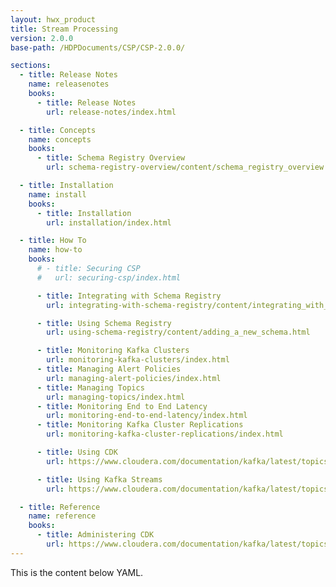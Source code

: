 ```yaml
---
layout: hwx_product
title: Stream Processing
version: 2.0.0
base-path: /HDPDocuments/CSP/CSP-2.0.0/

sections:
  - title: Release Notes
    name: releasenotes
    books:
      - title: Release Notes
        url: release-notes/index.html

  - title: Concepts
    name: concepts
    books:
      - title: Schema Registry Overview
        url: schema-registry-overview/content/schema_registry_overview.html

  - title: Installation
    name: install
    books:
      - title: Installation
        url: installation/index.html

  - title: How To
    name: how-to
    books:
      # - title: Securing CSP
      #   url: securing-csp/index.html

      - title: Integrating with Schema Registry
        url: integrating-with-schema-registry/content/integrating_with_nifi.html

      - title: Using Schema Registry
        url: using-schema-registry/content/adding_a_new_schema.html

      - title: Monitoring Kafka Clusters
        url: monitoring-kafka-clusters/index.html
      - title: Managing Alert Policies
        url: managing-alert-policies/index.html
      - title: Managing Topics
        url: managing-topics/index.html
      - title: Monitoring End to End Latency
        url: monitoring-end-to-end-latency/index.html
      - title: Monitoring Kafka Cluster Replications
        url: monitoring-kafka-cluster-replications/index.html

      - title: Using CDK
        url: https://www.cloudera.com/documentation/kafka/latest/topics/kafka_using.html

      - title: Using Kafka Streams
        url: https://www.cloudera.com/documentation/kafka/latest/topics/kafka_streams.html

  - title: Reference
    name: reference
    books:
      - title: Administering CDK
        url: https://www.cloudera.com/documentation/kafka/latest/topics/kafka_admin.html
---
```


This is the content below YAML.
